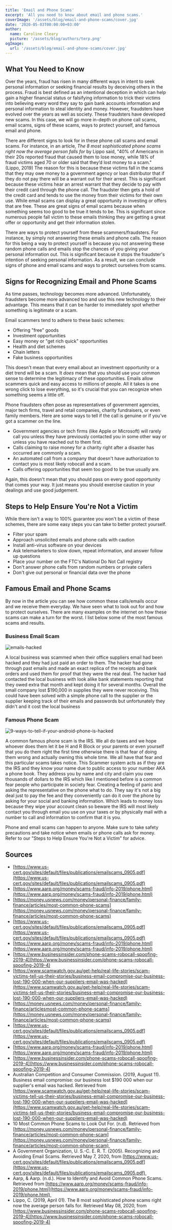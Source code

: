 ```yaml
---
title: 'Email and Phone Scams'
excerpt: 'All you need to know about email and phone scams.'
coverImage: '/assets/blog/email-and-phone-scams/cover.jpg'
date: '2020-05-03T00:00:00+03:00'
author:
  name: Caroline Cleary
  picture: '/assets/blog/authors/terp.png'
ogImage:
  url: '/assets/blog/email-and-phone-scams/cover.jpg'
---
```


## What You Need to Know

Over the years, fraud has risen in many different ways in intent to seek personal information or seeking financial results by deceiving others in the process. Fraud is best defined as an intentional deception in which can help gain a higher financial status or falsifying information to trick their victims into believing every word they say to gain bank accounts information and personal information to steal identity and money. However, fraudsters have evolved over the years as well as society. These fraudsters have developed new scams. In this case, we will go more in-depth on phone call scams, email scams, signs of these scams, ways to protect yourself, and famous email and phone.

There are different signs to look for in these phone call scams and email scams. For instance, in an article, *The 8 most sophisticated phone scams right now the average person falls for* by Lippo said, "40% of Americans in their 20s reported fraud that caused them to lose money, while 18% of fraud victims aged 70 or older said that they’d lost money to a scam." (Lippo, 2019) The reason for this is because these victims fall in the scams that they may owe money to a government agency or loan distributor that if they do not pay there will be a warrant out for their arrest. This is significant because these victims hear an arrest warrant that they decide to pay with their credit card through the phone call. The fraudster then gets a hold of the credit card and tends to use the money from their victims for their own use. While email scams can display a great opportunity in investing or offers that are free. These are great signs of email scams because when something seems too good to be true it tends to be. This is significant since numerous people fall victim to these emails thinking they are getting a great offer or opportunity and get their information stolen.

There are ways to protect yourself from these scammers/fraudsters. For instance, by simply not answering these emails and phone calls. The reason for this being a way to protect yourself is because you not answering these random phone calls and emails stop the chances of you giving your personal information out. This is significant because it stops the fraudster's intention of seeking personal information. As a result, we can conclude signs of phone and email scams and ways to protect ourselves from scams.

## Signs for Recognizing Email and Phone Scams

As time passes, technology becomes more advanced. Unfortunately, fraudsters become more advanced too and use this new technology to their advantage. This means that it can be harder to immediately spot whether something is legitimate or a scam. 

Email scammers tend to adhere to these basic schemes:

-   Offering "free" goods
-   Investment opportunities
-   Easy money or "get rich quick" opportunities
-   Health and diet schemes
-   Chain letters
-   Fake business opportunities

This doesn't mean that every email about an investment opportunity or a diet trend will be a scam. It *does* mean that you should use your common sense to determine the legitimacy of these opportunities. Emails allow scammers quick and easy access to millions of people. All it takes is one wrong click to lose everything, so it's crucial that you can recognize when something seems a little off.

Phone fraudsters often pose as representatives of government agencies, major tech firms, travel and retail companies, charity fundraisers, or even family members. Here are some ways to tell if the call is genuine or if you've got a scammer on the line.

-   Government agencies or tech firms (like Apple or Microsoft) will rarely call you unless they have previously contacted you in some other way or unless you have reached out to them first.
-   Calls claiming to raise money for a charity right after a disaster has occurred are commonly a scam.
-   An automated call from a company that doesn't have authorization to contact you is most likely robocall and a scam.
-   Calls offering opportunities that seem too good to be true usually are.

Again, this doesn't mean that you should pass on every good opportunity that comes your way. It just means you should exercise caution in your dealings and use good judgement.

## Steps to Help Ensure You're Not a Victim

While there isn't a way to 100% guarantee you won't be a victim of these schemes, there are some easy steps you can take to better protect yourself.

-   Filter your spam
-   Approach unsolicited emails and phone calls with caution
-   Install anti-virus software on your devices
-   Ask telemarketers to slow down, repeat information, and answer follow up questions
-   Place your number on the FTC's National Do Not Call registry
-   Don't answer phone calls from random numbers or private callers
-   Don't give out personal or financial data over the phone

## Famous Email and Phone Scams

By now in the article you can see how common these calls/emails occur and we receive them everyday. We have seen what to look out for and how to protect ourselves. There are many examples on the internet on how these scams can make a turn for the worst. I list below some of the most famous scams and results.

### Business Email Scam

![emails-hacked](/assets/blog/email-and-phone-scams/emails-hacked.jpg)

A local business was scammed when their office suppliers email had been hacked and they had just paid an order to them. The hacker had gone through past emails and made an exact replica of the receipts and bank orders and used them for proof that they were the real deal. The hacker had contacted the local business with look alike bank statements reporting that they owed extra that month and kept doing it for several months. Overall the small company lost $190,000 in supplies they were never receiving. This could have been solved with a simple phone call to the supplier or the supplier keeping track of their emails and passwords but unfortunately they didn't and it cost the local business

### Famous Phone Scam

![9-ways-to-tell-if-your-android-phone-is-hacked](/assets/blog/email-and-phone-scams/9-ways-to-tell-if-your-android-phone-is-hacked.jpg)

A common famous phone scam is the IRS. We all do taxes and we hope whoever does them let it be H and R Block or your parents or even yourself that you do them right the first time otherwise there is that fear of doing them wrong and actually owning this whole time. We all have that fear and this particular scams takes notice. This Scammer system acts as if they are the IRS and they know your name due to public access to your number AKA a phone book. They address you by name and city and claim you owe thousands of dollars to the IRS which like I mentioned before is a common fear people who participate in society fear. Creating a feeling of panic and asking the representative on the phone what to do. They say it's not a big deal just to pay the fee and they conveniently can do it over the phone by asking for your social and banking information. Which leads to money loss because they wipe your account clean so beware the IRS will most likely contact you through email you use on your taxes or by physically mail with a number to call and information to confirm that it is you.

Phone and email scams can happen to anyone. Make sure to take safety precautions and take notice when emails or phone calls ask for money. Refer to our "Steps to Help Ensure You're Not a Victim" for advice.

## Sources

-   [https://www.us-cert.gov/sites/default/files/publications/emailscams_0905.pdf](https://www.us-cert.gov/sites/default/files/publications/emailscams_0905.pdf)
-   [https://www.aarp.org/money/scams-fraud/info-2019/phone.html](https://www.aarp.org/money/scams-fraud/info-2019/phone.html)
-   [https://money.usnews.com/money/personal-finance/family-finance/articles/most-common-phone-scams](https://money.usnews.com/money/personal-finance/family-finance/articles/most-common-phone-scams)
-   [https://www.us-cert.gov/sites/default/files/publications/emailscams_0905.pdf](https://www.us-cert.gov/sites/default/files/publications/emailscams_0905.pdf)
-   [https://www.aarp.org/money/scams-fraud/info-2019/phone.html](https://www.aarp.org/money/scams-fraud/info-2019/phone.html)
-   [https://www.businessinsider.com/phone-scams-robocall-spoofing-2019-4](https://www.businessinsider.com/phone-scams-robocall-spoofing-2019-4)
-   [https://www.scamwatch.gov.au/get-help/real-life-stories/scam-victims-tell-us-their-stories/business-email-compromise-our-business-lost-190-000-when-our-suppliers-email-was-hacked](https://www.scamwatch.gov.au/get-help/real-life-stories/scam-victims-tell-us-their-stories/business-email-compromise-our-business-lost-190-000-when-our-suppliers-email-was-hacked)
-   [https://money.usnews.com/money/personal-finance/family-finance/articlesmost-common-phone-scams](https://money.usnews.com/money/personal-finance/family-finance/articles/most-common-phone-scams)
-   [https://www.us-cert.gov/sites/default/files/publications/emailscams_0905.pdf](https://www.us-cert.gov/sites/default/files/publications/emailscams_0905.pdf)
-   [https://www.aarp.org/money/scams-fraud/info-2019/phone.html](https://www.aarp.org/money/scams-fraud/info-2019/phone.html)
-   [https://www.businessinsider.com/phone-scams-robocall-spoofing-2019-4](https://www.businessinsider.com/phone-scams-robocall-spoofing-2019-4)
-   Australian Competition and Consumer Commission. (2019, August 11). Business email compromise: our business lost $190 000 when our supplier's email was hacked. Retrieved from [https://www.scamwatch.gov.au/get-help/real-life-stories/scam-victims-tell-us-their-stories/business-email-compromise-our-business-lost-190-000-when-our-suppliers-email-was-hacked](https://www.scamwatch.gov.au/get-help/real-life-stories/scam-victims-tell-us-their-stories/business-email-compromise-our-business-lost-190-000-when-our-suppliers-email-was-hacked)
-   10 Most Common Phone Scams to Look Out For. (n.d). Retrieved from [https://money.usnews.com/money/personal-finance/family-finance/articles/most-common-phone-scam](https://money.usnews.com/money/personal-finance/family-finance/articles/most-common-phone-scam) 
-   A Government Organization, U. S.-C. E. R. T. (2005). Recognizing and Avoiding Email Scams. Retrieved May 7, 2020, from [https://www.us-cert.gov/sites/default/files/publications/emailscams_0905.pdf](https://www.us-cert.gov/sites/default/files/publications/emailscams_0905.pdf) 
-   Aarp, & Aarp. (n.d.). How to Identify and Avoid Common Phone Scams. Retrieved from [https://www.aarp.org/money/scams-fraud/info-2019/phone.html](https://www.aarp.org/money/scams-fraud/info-2019/phone.html) 
-   Lippo, C. (2019, April 01). The 8 most sophisticated phone scams right now the average person falls for. Retrieved May 08, 2020, from [https://www.businessinsider.com/phone-scams-robocall-spoofing-2019-4](https://www.businessinsider.com/phone-scams-robocall-spoofing-2019-4)
